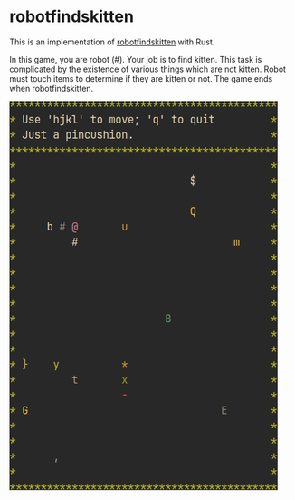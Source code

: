 # robotfindskitten

This is an implementation of [robotfindskitten](http://robotfindskitten.org) with Rust.

In this game, you are robot (#). Your job is to find kitten. This task
is complicated by the existence of various things which are not kitten.
Robot must touch items to determine if they are kitten or not. The game
ends when robotfindskitten.

![screenshot](pics/2023-03-01-132742_1920x1080_scrot.png)
